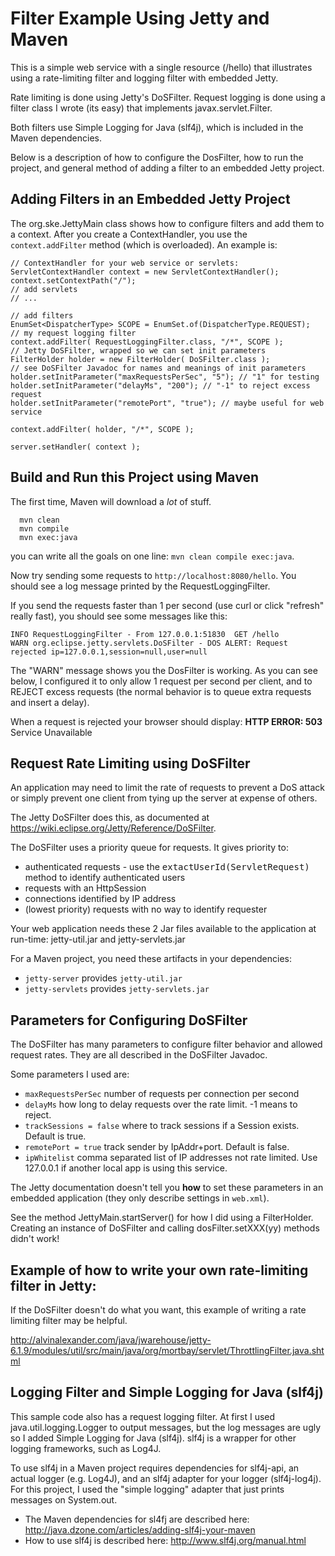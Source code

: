 Filter Example Using Jetty and Maven
====================================

This is a simple web service with a single resource (/hello)
that illustrates using a rate-limiting filter and logging
filter with embedded Jetty.

Rate limiting is done using Jetty's DoSFilter.
Request logging is done using a filter class I wrote (its easy)
that implements javax.servlet.Filter.

Both filters use Simple Logging for Java (slf4j), which is
included in the Maven dependencies.

Below is a description of how to configure the DosFilter,
how to run the project, and general method of adding a filter
to an embedded Jetty project.

## Adding Filters in an Embedded Jetty Project

The org.ske.JettyMain class shows how to configure filters
and add them to a context.  After you create a ContextHandler,
you use the ``context.addFilter`` method (which is overloaded).
An example is:
```
// ContextHandler for your web service or servlets:
ServletContextHandler context = new ServletContextHandler();
context.setContextPath("/");
// add servlets
// ...

// add filters
EnumSet<DispatcherType> SCOPE = EnumSet.of(DispatcherType.REQUEST);
// my request logging filter
context.addFilter( RequestLoggingFilter.class, "/*", SCOPE );
// Jetty DoSFilter, wrapped so we can set init parameters
FilterHolder holder = new FilterHolder( DoSFilter.class );
// see DoSFilter Javadoc for names and meanings of init parameters
holder.setInitParameter("maxRequestsPerSec", "5"); // "1" for testing
holder.setInitParameter("delayMs", "200"); // "-1" to reject excess request
holder.setInitParameter("remotePort", "true"); // maybe useful for web service

context.addFilter( holder, "/*", SCOPE );

server.setHandler( context );
```

## Build and Run this Project using Maven

The first time, Maven will download a _lot_ of stuff. 
```
  mvn clean
  mvn compile
  mvn exec:java
```
you can write all the goals on one line: ```mvn clean compile exec:java```.

Now try sending some requests to ```http://localhost:8080/hello```.
You should see a log message printed by the RequestLoggingFilter.

If you send the requests faster than 1 per second (use curl or click "refresh" really fast), you should see some messages like this:
```
INFO RequestLoggingFilter - From 127.0.0.1:51830  GET /hello
WARN org.eclipse.jetty.servlets.DoSFilter - DOS ALERT: Request rejected ip=127.0.0.1,session=null,user=null
```

The "WARN" message shows you the DosFilter is working.  As you can see below, I configured it to only allow 1 request per second per client, and to REJECT excess requests (the normal behavior is to queue extra requests and insert a delay).

When a request is rejected your browser should display:
**HTTP ERROR: 503**<br>
Service Unavailable

## Request Rate Limiting using DoSFilter

An application may need to limit the rate of requests to prevent a DoS
attack or simply prevent one client from tying up the server at expense
of others.

The Jetty DoSFilter does this, as documented at https://wiki.eclipse.org/Jetty/Reference/DoSFilter.

The DoSFilter uses a priority queue for requests. It gives priority to:
* authenticated requests - use the <tt>extactUserId(ServletRequest)</tt> method to identify authenticated users
* requests with an HttpSession
* connections identified by IP address
* (lowest priority) requests with no way to identify requester

Your web application needs these 2 Jar files available to the application at run-time:
jetty-util.jar and
jetty-servlets.jar

For a Maven project, you need these artifacts in your dependencies:
* `jetty-server` provides `jetty-util.jar`
* `jetty-servlets` provides `jetty-servlets.jar`

## Parameters for Configuring DoSFilter

The DoSFilter has many parameters to configure filter behavior and allowed request rates. They are all described in the DoSFilter Javadoc.

Some parameters I used are:

* `maxRequestsPerSec` number of requests per connection per second
* `delayMs` how long to delay requests over the rate limit. -1 means to reject.
* `trackSessions = false` where to track sessions if a Session exists. Default is true.
* `remotePort = true` track sender by IpAddr+port. Default is false.
* `ipWhitelist` comma separated list of IP addresses not rate limited. Use 127.0.0.1 if another local app is using this service.

The Jetty documentation doesn't tell you __how__ to set these parameters in an embedded application (they only describe settings in `web.xml`). 

See the method JettyMain.startServer() for how I did using a FilterHolder. Creating an instance of DoSFilter and calling dosFilter.setXXX(yy) methods didn't work!

## Example of how to write your own rate-limiting filter in Jetty:

If the DoSFilter doesn't do what you want, this example of writing a rate limiting filter may be helpful.

http://alvinalexander.com/java/jwarehouse/jetty-6.1.9/modules/util/src/main/java/org/mortbay/servlet/ThrottlingFilter.java.shtml

## Logging Filter and Simple Logging for Java (slf4j)

This sample code also has a request logging filter.
At first I used java.util.logging.Logger to output messages, but the log messages are ugly
so I added Simple Logging for Java (slf4j).
slf4j is a wrapper for other logging frameworks, such as Log4J.

To use slf4j in a Maven project requires dependencies for slf4j-api,
an actual logger (e.g. Log4J), and an slf4j adapter for your logger (slf4j-log4j).
For this project, I used the "simple logging" adapter that just prints messages
on System.out.

* The Maven dependencies for sl4fj are described here: http://java.dzone.com/articles/adding-slf4j-your-maven
* How to use slf4j is described here: http://www.slf4j.org/manual.html


